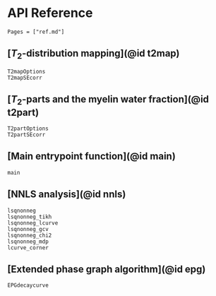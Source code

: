 # API Reference

```@index
Pages = ["ref.md"]
```

## [$T_2$-distribution mapping](@id t2map)

```@docs
T2mapOptions
T2mapSEcorr
```

## [$T_2$-parts and the myelin water fraction](@id t2part)

```@docs
T2partOptions
T2partSEcorr
```

## [Main entrypoint function](@id main)

```@docs
main
```

## [NNLS analysis](@id nnls)

```@docs
lsqnonneg
lsqnonneg_tikh
lsqnonneg_lcurve
lsqnonneg_gcv
lsqnonneg_chi2
lsqnonneg_mdp
lcurve_corner
```

## [Extended phase graph algorithm](@id epg)

```@docs
EPGdecaycurve
```
